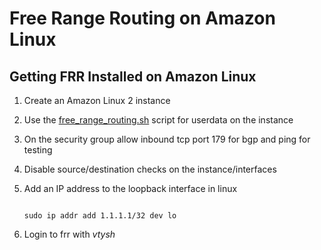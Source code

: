 # Free Range Routing on Amazon Linux

## Getting FRR Installed on Amazon Linux

1. Create an Amazon Linux 2 instance
2. Use the [free_range_routing.sh](free_range_routing.sh) script for userdata on the instance
3. On the security group allow inbound tcp port 179 for bgp and ping for testing
4. Disable source/destination checks on the instance/interfaces
5. Add an IP address to the loopback interface in linux

    ```console

    sudo ip addr add 1.1.1.1/32 dev lo

    ```

6. Login to frr with *vtysh*